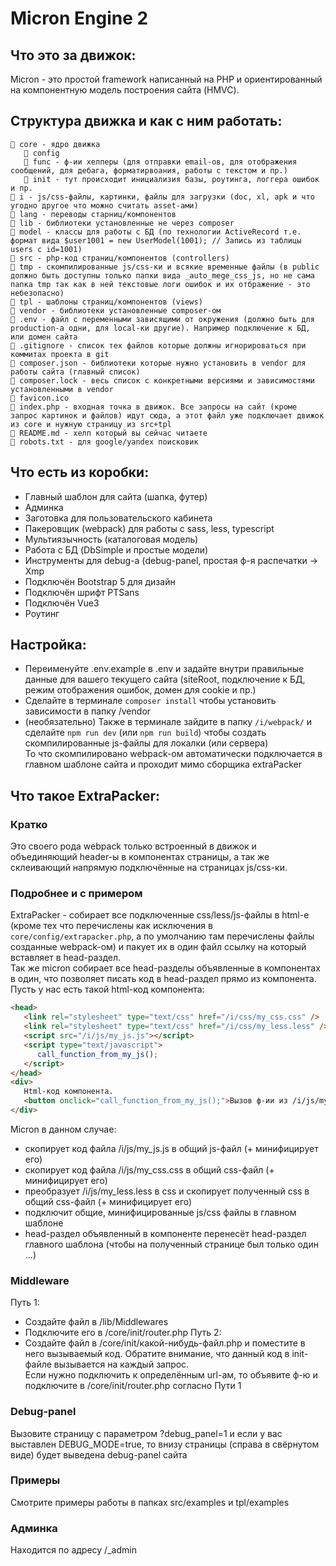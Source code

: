 # Micron Engine 2

## Что это за движок:
Micron - это простой framework написанный на PHP и ориентированный на компонентную модель построения сайта (HMVC).

## Структура движка и как с ним работать:
```
📁 core - ядро движка
   📁 сonfig
   📁 func - ф-ии хелперы (для отправки email-ов, для отображения сообщений, для дебага, форматирвоания, работы с текстом и пр.)
   📁 init - тут происходит инициализия базы, роутинга, логгера ошибок и пр.
📁 i - js/css-файлы, картинки, файлы для загрузки (doc, xl, apk и что угодно другое что можно считать asset-ами)
📁 lang - переводы старниц/компонентов
📁 lib - библиотеки установленные не через composer
📁 model - классы для работы с БД (по технологии ActiveRecord т.е. формат вида $user1001 = new UserModel(1001); // Запись из таблицы users с id=1001)
📁 src - php-код страниц/компонентов (controllers)
📁 tmp - скомпилированные js/css-ки и всякие временные файлы (в public должно быть доступны только папки вида _auto_mege_css_js, но не сама папка tmp так как в ней текстовые логи ошибок и их отбражение - это небезопасно)
📁 tpl - шаблоны страниц/компонентов (views)
📁 vendor - библиотеки установленные composer-ом
📄 .env - файл с переменными зависящими от окружения (должно быть для production-а одни, для local-ки другие). Например подключение к БД, или домен сайта
📄 .gitignore - список тех файлов которые должны игнорироваться при коммитах проекта в git
📄 composer.json - библиотеки которые нужно установить в vendor для работы сайта (главный список)
📄 composer.lock - весь список с конкретными версиями и зависимостями установленными в vendor
📄 favicon.ico
📄 index.php - входная точка в движок. Все запросы на сайт (кроме запрос картинок и файлов) идут сюда, а этот файл уже подключает движок из core и нужную страницу из src+tpl
📄 README.md - хелп который вы сейчас читаете
📄 robots.txt - для google/yandex поисковик
```
## Что есть из коробки:
- Главный шаблон для сайта (шапка, футер)
- Админка
- Заготовка для пользовательского кабинета
- Пакеровщик (webpack) для работы с sass, less, typescript
- Мультиязычность (каталоговая модель)
- Работа с БД (DbSimple и простые модели)
- Инструменты для debug-а (debug-panel, простая ф-я распечатки -> Xmp
- Подключён Bootstrap 5 для дизайн
- Подключён шрифт PTSans
- Подключён Vue3
- Роутинг

## Настройка:
- Переименуйте .env.example в .env и задайте внутри правильные данные для вашего текущего сайта (siteRoot, подключение к БД, режим отображения ошибок, домен для cookie и пр.)
- Сделайте в терминале `composer install` чтобы установить зависимости в папку /vendor
- (необязательно) Также в терминале зайдите в папку `/i/webpack/` и сделайте `npm run dev` (или `npm run build`) чтобы создать скомпилированные js-файлы для локалки (или сервера)<br>
  То что скомпилировано webpack-ом автоматически подключается в главном шаблоне сайта и проходит мимо сборщика extraPacker

## Что такое ExtraPacker:
### Кратко
Это своего рода webpack только встроенный в движок и объединяющий header-ы в компонентах страницы, а так же склеивающий напрямую подключённые на страницах js/css-ки.

### Подробнее и с примером
  ExtraPacker - собирает все подключенные css/less/js-файлы в html-е (кроме тех что перечислены как исключения в `core/config/extrapacker.php`, а по умолчанию там перечислены файлы созданные webpack-ом)
  и пакует их в один файл ссылку на который вставляет в head-раздел.<br>
  Так же micron собирает все head-разделы объявленные в компонентах в один, что позволяет писать код в head-раздел прямо из компонента.<br>
  Пусть у нас есть такой html-код компонента:

```html
<head>
   <link rel="stylesheet" type="text/css" href="/i/css/my_css.css" />
   <link rel="stylesheet" type="text/css" href="/i/css/my_less.less" />
   <script src="/i/js/my_js.js"></script>
   <script type="text/javascript">
      call_function_from_my_js();
   </script>
</head>
<div>
   Html-код компонента.
   <button onclick="call_function_from_my_js();">Вызов ф-ии из /i/js/my_js.js</button>
</div>
```
Micron в данном случае:

- скопирует код файла /i/js/my_js.js в общий js-файл (+ минифицирует его)
- скопирует код файла /i/js/my_css.css в общий css-файл (+ минифицирует его)
- преобразует /i/js/my_less.less в css и скопирует полученный css в общий css-файл (+ минифицирует его)
- подключит общие, минифицированные js/css файлы в главном шаблоне
- head-раздел объявленный в компоненте перенесёт head-раздел главного шаблона (чтобы на полученный странице был только один <head>...</head>)

### Middleware
Путь 1:
- Создайте файл в /lib/Middlewares
- Подключите его в /core/init/router.php
Путь 2:
- Создайте файл в /core/init/какой-нибудь-файл.php и поместите в него вызываемый код.
  Обратите внимание, что данный код в init-файле вызывается на каждый запрос.<br>
  Если нужно подключить к определённым url-ам, то объявите ф-ю и подключите в /core/init/router.php согласно Пути 1<br>

### Debug-panel
Вызовите страницу с параметром ?debug_panel=1 и если у вас выставлен DEBUG_MODE=true, то внизу страницы (справа в свёрнутом виде) будет выведена debug-panel сайта

### Примеры
Смотрите примеры работы в папках src/examples и tpl/examples

### Админка
Находится по адресу /_admin